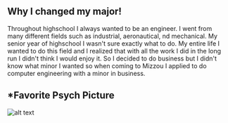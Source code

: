 ## Why I changed my major!
Throughout highschool I always wanted to be an engineer. I went from many different fields such as industrial, aeronautical, nd mechanical.
My senior year of highschool I wasn't sure exactly what to do. My entire life I wanted to do this field and I realized that with all the work I did in the long run I didn't think I would enjoy it.
So I decided to do business but I didn't know what minor I wanted so when coming to Mizzou I applied to do computer engineering with a minor in business. 

## *Favorite Psych Picture
![alt text](https://www.psych.utoronto.ca/sites/www.psych.utoronto.ca/files/styles/slider_large_img/public/front_carousel/Psychology%20Banner%201%20v2%20%285%29.png?itok=GHAtHZ7S)

